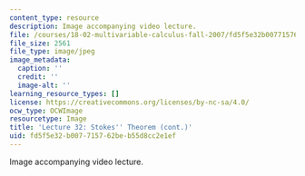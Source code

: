 ```yaml
---
content_type: resource
description: Image accompanying video lecture.
file: /courses/18-02-multivariable-calculus-fall-2007/fd5f5e32b007715762beb55d8cc2e1ef_32.jpg
file_size: 2561
file_type: image/jpeg
image_metadata:
  caption: ''
  credit: ''
  image-alt: ''
learning_resource_types: []
license: https://creativecommons.org/licenses/by-nc-sa/4.0/
ocw_type: OCWImage
resourcetype: Image
title: 'Lecture 32: Stokes'' Theorem (cont.)'
uid: fd5f5e32-b007-7157-62be-b55d8cc2e1ef
---
```

Image accompanying video lecture.
